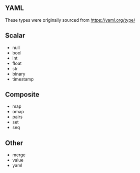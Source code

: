## YAML

These types were originally sourced from https://yaml.org/type/

## Scalar

* null
* bool
* int
* float
* str
* binary
* timestamp

## Composite

* map
* omap
* pairs
* set
* seq

## Other

* merge
* value
* yaml